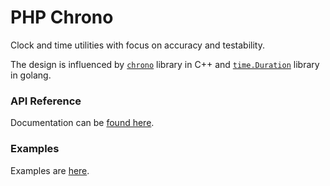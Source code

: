 # PHP Chrono

Clock and time utilities with focus on accuracy and testability.

The design is influenced by [`chrono`](https://en.cppreference.com/w/cpp/chrono) library in C++ and [`time.Duration`](https://golang.org/pkg/time/) library in golang.

### API Reference
Documentation can be [found here](docs/phpdoc.md).

### Examples
Examples are [here](examples).
